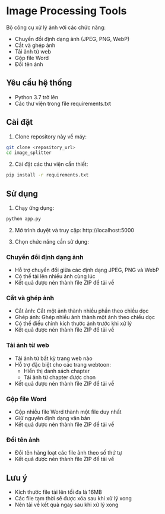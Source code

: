 # Image Processing Tools

Bộ công cụ xử lý ảnh với các chức năng:
- Chuyển đổi định dạng ảnh (JPEG, PNG, WebP)
- Cắt và ghép ảnh
- Tải ảnh từ web
- Gộp file Word
- Đổi tên ảnh

## Yêu cầu hệ thống

- Python 3.7 trở lên
- Các thư viện trong file requirements.txt

## Cài đặt

1. Clone repository này về máy:
```bash
git clone <repository_url>
cd image_splitter
```

2. Cài đặt các thư viện cần thiết:
```bash
pip install -r requirements.txt
```

## Sử dụng

1. Chạy ứng dụng:
```bash
python app.py
```

2. Mở trình duyệt và truy cập: http://localhost:5000

3. Chọn chức năng cần sử dụng:

### Chuyển đổi định dạng ảnh
- Hỗ trợ chuyển đổi giữa các định dạng JPEG, PNG và WebP
- Có thể tải lên nhiều ảnh cùng lúc
- Kết quả được nén thành file ZIP để tải về

### Cắt và ghép ảnh
- Cắt ảnh: Cắt một ảnh thành nhiều phần theo chiều dọc
- Ghép ảnh: Ghép nhiều ảnh thành một ảnh theo chiều dọc
- Có thể điều chỉnh kích thước ảnh trước khi xử lý
- Kết quả được nén thành file ZIP để tải về

### Tải ảnh từ web
- Tải ảnh từ bất kỳ trang web nào
- Hỗ trợ đặc biệt cho các trang webtoon:
  + Hiển thị danh sách chapter
  + Tải ảnh từ chapter được chọn
- Kết quả được nén thành file ZIP để tải về

### Gộp file Word
- Gộp nhiều file Word thành một file duy nhất
- Giữ nguyên định dạng văn bản
- Kết quả được nén thành file ZIP để tải về

### Đổi tên ảnh
- Đổi tên hàng loạt các file ảnh theo số thứ tự
- Kết quả được nén thành file ZIP để tải về

## Lưu ý

- Kích thước file tải lên tối đa là 16MB
- Các file tạm thời sẽ được xóa sau khi xử lý xong
- Nên tải về kết quả ngay sau khi xử lý xong
